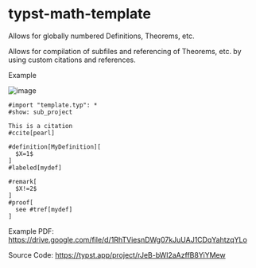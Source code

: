# typst-math-template
Allows for globally numbered Definitions, Theorems, etc.

Allows for compilation of subfiles and referencing of Theorems, etc. by using custom citations and references.

Example

![image](https://github.com/matthiasGmayer/typst-math-template/assets/28257008/2445b5f5-138e-4d79-b795-e916b58e18d5)
```
#import "template.typ": *
#show: sub_project

This is a citation
#ccite[pearl]

#definition[MyDefinition][
  $X=1$
]
#labeled[mydef]

#remark[
  $X!=2$
]
#proof[
  see #tref[mydef]
]
```



Example PDF: https://drive.google.com/file/d/1RhTViesnDWg07kJuUAJ1CDqYahtzqYLo

Source Code: https://typst.app/project/rJeB-bWl2aAzffB8YiYMew

